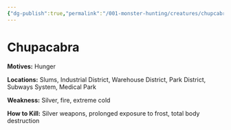 ```yaml
---
{"dg-publish":true,"permalink":"/001-monster-hunting/creatures/chupcabra/"}
---
```


# Chupacabra

**Motives:** Hunger

**Locations:** Slums, Industrial District, Warehouse District, Park District, Subways System, Medical Park

**Weakness:** Silver, fire, extreme cold

**How to Kill:** Silver weapons, prolonged exposure to frost, total body destruction
